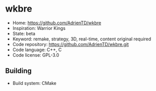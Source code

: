 # wkbre

- Home: https://github.com/AdrienTD/wkbre
- Inspiration: Warrior Kings
- State: beta
- Keyword: remake, strategy, 3D, real-time, content original required
- Code repository: https://github.com/AdrienTD/wkbre.git
- Code language: C++, C
- Code license: GPL-3.0

## Building

- Build system: CMake
